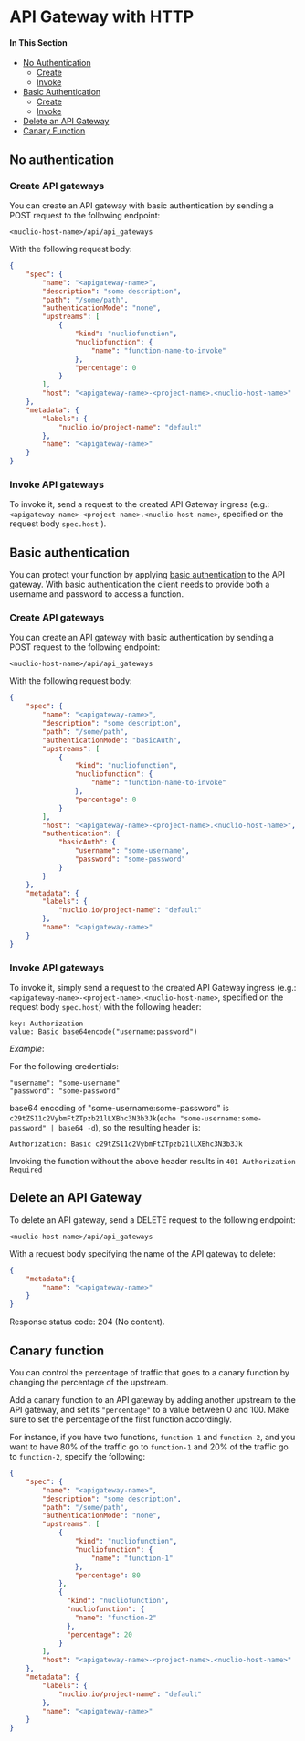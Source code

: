 # API Gateway with HTTP

#### In This Section

- [No Authentication](#none-auth)
    - [Create](#create-none)
    - [Invoke](#invoke-none)
- [Basic Authentication](#basic-auth)
    - [Create](#create-basic)
    - [Invoke](#invoke-basic)
- [Delete an API Gateway](#delete)
- [Canary Function](#canary-function)

<a id="none-auth"></a>
## No authentication

<a id="create-none"></a>
### Create API gateways

You can create an API gateway with basic authentication by sending a POST request to the following endpoint:

```
<nuclio-host-name>/api/api_gateways
```
With the following request body:
```json
{
    "spec": {
        "name": "<apigateway-name>",
        "description": "some description",
        "path": "/some/path", 
        "authenticationMode": "none",
        "upstreams": [
            {
                "kind": "nucliofunction",
                "nucliofunction": {
                    "name": "function-name-to-invoke"
                },
                "percentage": 0
            }
        ],
        "host": "<apigateway-name>-<project-name>.<nuclio-host-name>"
    },
    "metadata": {
        "labels": {
            "nuclio.io/project-name": "default"
        },
        "name": "<apigateway-name>"
    }
}
```

<a id="invoke-none"></a>
### Invoke API gateways

To invoke it, send a request to the created API Gateway ingress (e.g.: `<apigateway-name>-<project-name>.<nuclio-host-name>`,
specified on the request body `spec.host` ).

<a id="basic-auth"></a>
## Basic authentication

You can protect your function by applying [basic authentication](https://en.wikipedia.org/wiki/Basic_access_authentication) to the API gateway.
With basic authentication the client needs to provide both a username and password to access a function.

<a id="create-basic"></a>
### Create API gateways

You can create an API gateway with basic authentication by sending a POST request to the following endpoint:

```
<nuclio-host-name>/api/api_gateways
```
With the following request body:
```json
{
    "spec": {
        "name": "<apigateway-name>",
        "description": "some description",
        "path": "/some/path",
        "authenticationMode": "basicAuth",
        "upstreams": [
            {
                "kind": "nucliofunction",
                "nucliofunction": {
                    "name": "function-name-to-invoke"
                },
                "percentage": 0
            }
        ],
        "host": "<apigateway-name>-<project-name>.<nuclio-host-name>",
        "authentication": {
            "basicAuth": {
                "username": "some-username",
                "password": "some-password"
            }
        }
    },
    "metadata": {
        "labels": {
            "nuclio.io/project-name": "default"
        },
        "name": "<apigateway-name>"
    }
}
```

<a id="invoke-basic"></a>
### Invoke API gateways

To invoke it, simply send a request to the created API Gateway ingress (e.g.: `<apigateway-name>-<project-name>.<nuclio-host-name>`,
specified on the request body `spec.host`) with the following header:
```
key: Authorization
value: Basic base64encode("username:password")
```

*Example*:

For the following credentials:
```
"username": "some-username"
"password": "some-password"
```
base64 encoding of "some-username:some-password" is `c29tZS11c2VybmFtZTpzb21lLXBhc3N3b3Jk`(`echo "some-username:some-password" | base64 -d`), 
so the resulting header is:

```
Authorization: Basic c29tZS11c2VybmFtZTpzb21lLXBhc3N3b3Jk
```

Invoking the function without the above header results in `401 Authorization Required`

<a id="delete"></a>
## Delete an API Gateway

To delete an API gateway, send a DELETE request to the following endpoint:

```
<nuclio-host-name>/api/api_gateways
```
With a request body specifying the name of the API gateway to delete:
```json
{
    "metadata":{
        "name": "<apigateway-name>"
    }
}
```
Response status code: 204 (No content).

<a id="canary-function"></a>
## Canary function

You can control the percentage of traffic that goes to a canary function by changing the percentage of the upstream.

Add a canary function to an API gateway by adding another upstream to the API gateway, and set its `"percentage"` to a value between 0 and 100.
Make sure to set the percentage of the first function accordingly.

For instance, if you have two functions, `function-1` and `function-2`, and you want to have 80% of the traffic go to `function-1` and 20% of the traffic go to `function-2`, specify the following:

```json
{
    "spec": {
        "name": "<apigateway-name>",
        "description": "some description",
        "path": "/some/path", 
        "authenticationMode": "none",
        "upstreams": [
            {
                "kind": "nucliofunction",
                "nucliofunction": {
                    "name": "function-1"
                },
                "percentage": 80
            },
            {
              "kind": "nucliofunction",
              "nucliofunction": {
                "name": "function-2"
              },
              "percentage": 20
            }
        ],
        "host": "<apigateway-name>-<project-name>.<nuclio-host-name>"
    },
    "metadata": {
        "labels": {
            "nuclio.io/project-name": "default"
        },
        "name": "<apigateway-name>"
    }
}
```